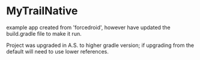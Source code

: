# MyTrailNative
example app created from 'forcedroid', however have updated the build.gradle file to make it run.

Project was upgraded in A.S. to higher gradle version; if upgrading from the default will need to use lower references.



